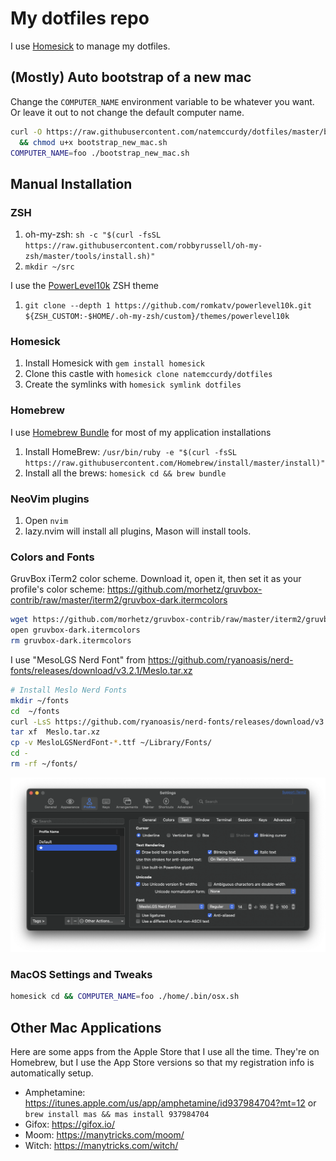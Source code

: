 # My dotfiles repo

I use [Homesick](https://github.com/technicalpickles/homesick) to manage my dotfiles.

## (Mostly) Auto bootstrap of a new mac

Change the `COMPUTER_NAME` environment variable to be whatever you want. Or
leave it out to not change the default computer name.

```bash
curl -O https://raw.githubusercontent.com/natemccurdy/dotfiles/master/bootstrap_new_mac.sh \
  && chmod u+x bootstrap_new_mac.sh
COMPUTER_NAME=foo ./bootstrap_new_mac.sh
```

## Manual Installation

### ZSH

1. oh-my-zsh: `sh -c "$(curl -fsSL https://raw.githubusercontent.com/robbyrussell/oh-my-zsh/master/tools/install.sh)"`
1. `mkdir ~/src`

I use the [PowerLevel10k](https://github.com/romkatv/powerlevel10k.git) ZSH theme

1. `git clone --depth 1 https://github.com/romkatv/powerlevel10k.git ${ZSH_CUSTOM:-$HOME/.oh-my-zsh/custom}/themes/powerlevel10k`

### Homesick

1. Install Homesick with `gem install homesick`
1. Clone this castle with `homesick clone natemccurdy/dotfiles`
1. Create the symlinks with `homesick symlink dotfiles`

### Homebrew

I use [Homebrew Bundle](https://github.com/Homebrew/homebrew-bundle) for most
of my application installations

1. Install HomeBrew: `/usr/bin/ruby -e "$(curl -fsSL https://raw.githubusercontent.com/Homebrew/install/master/install)"`
1. Install all the brews: `homesick cd && brew bundle`

### NeoVim plugins

1. Open `nvim`
1. lazy.nvim will install all plugins, Mason will install tools.

### Colors and Fonts

GruvBox iTerm2 color scheme. Download it, open it, then set it as your
profile's color scheme:
<https://github.com/morhetz/gruvbox-contrib/raw/master/iterm2/gruvbox-dark.itermcolors>

```bash
wget https://github.com/morhetz/gruvbox-contrib/raw/master/iterm2/gruvbox-dark.itermcolors
open gruvbox-dark.itermcolors
rm gruvbox-dark.itermcolors
```

I use "MesoLGS Nerd Font" from <https://github.com/ryanoasis/nerd-fonts/releases/download/v3.2.1/Meslo.tar.xz>

```bash
# Install Meslo Nerd Fonts
mkdir ~/fonts
cd  ~/fonts
curl -LsS https://github.com/ryanoasis/nerd-fonts/releases/download/v3.2.1/Meslo.tar.xz -o ./Meslo.tar.xz
tar xf  Meslo.tar.xz
cp -v MesloLGSNerdFont-*.ttf ~/Library/Fonts/
cd -
rm -rf ~/fonts/
```

![](screenshots/iterm_text_options.png)

### MacOS Settings and Tweaks

```bash
homesick cd && COMPUTER_NAME=foo ./home/.bin/osx.sh
```

## Other Mac Applications

Here are some apps from the Apple Store that I use all the time. They're on
Homebrew, but I use the App Store versions so that my registration info is
automatically setup.

* Amphetamine: <https://itunes.apple.com/us/app/amphetamine/id937984704?mt=12> or `brew install mas && mas install 937984704`
* Gifox: <https://gifox.io/>
* Moom: <https://manytricks.com/moom/>
* Witch: <https://manytricks.com/witch/>
